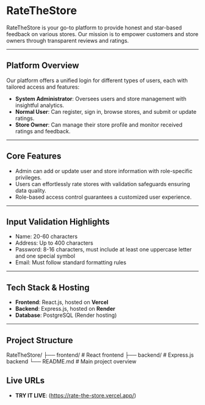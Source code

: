 # RateTheStore

RateTheStore is your go-to platform to provide honest and star-based feedback on various stores. Our mission is to empower customers and store owners through transparent reviews and ratings.

---

## Platform Overview

Our platform offers a unified login for different types of users, each with tailored access and features:

- **System Administrator**: Oversees users and store management with insightful analytics.  
- **Normal User**: Can register, sign in, browse stores, and submit or update ratings.  
- **Store Owner**: Can manage their store profile and monitor received ratings and feedback.

---

## Core Features

- Admin can add or update user and store information with role-specific privileges.  
- Users can effortlessly rate stores with validation safeguards ensuring data quality.  
- Role-based access control guarantees a customized user experience.

---

## Input Validation Highlights

- Name: 20-60 characters  
- Address: Up to 400 characters  
- Password: 8-16 characters, must include at least one uppercase letter and one special symbol  
- Email: Must follow standard formatting rules

---

## Tech Stack & Hosting

- **Frontend**: React.js, hosted on **Vercel**  
- **Backend**: Express.js, hosted on **Render**  
- **Database**: PostgreSQL (Render hosting)  

---

## Project Structure

RateTheStore/
├── frontend/ # React frontend
├── backend/ # Express.js backend
└── README.md # Main project overview

## Live URLs

- **TRY IT LIVE**: (https://rate-the-store.vercel.app/)
